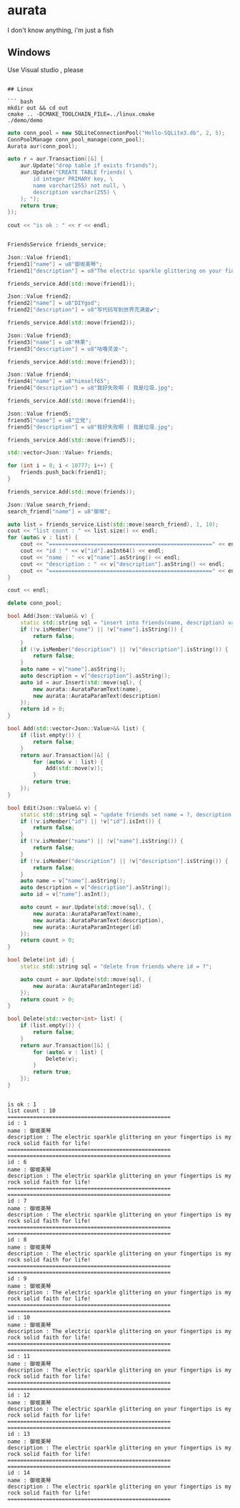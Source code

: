 ﻿# aurata

I don't know anything, i'm just a fish

## Windows
Use Visual studio , please
```

## Linux

``` bash
mkdir out && cd out
cmake .. -DCMAKE_TOOLCHAIN_FILE=../linux.cmake
./demo/demo
```

``` c++
auto conn_pool = new SQLiteConnectionPool("Hello-SQLite3.db", 2, 5);
ConnPoolManage conn_pool_manage(conn_pool);
Aurata aur(conn_pool);

auto r = aur.Transaction([&] {
	aur.Update("drop table if exists friends");
	aur.Update("CREATE TABLE friends( \
		id integer PRIMARY key, \
		name varchar(255) not null, \
		description varchar(255) \
	); ");
	return true;
});
	
cout << "is ok : " << r << endl;


FriendsService friends_service;

Json::Value friend1;
friend1["name"] = u8"御坂美琴";
friend1["description"] = u8"The electric sparkle glittering on your fingertips is my rock solid faith for life!";

friends_service.Add(std::move(friend1));

Json::Value friend2;
friend2["name"] = u8"DIYgod";
friend2["description"] = u8"写代码写到世界充满爱💕";

friends_service.Add(std::move(friend2));

Json::Value friend3;
friend3["name"] = u8"林果";
friend3["description"] = u8"咕噜灵波~";

friends_service.Add(std::move(friend3));

Json::Value friend4;
friend4["name"] = u8"himself65";
friend4["description"] = u8"我好失败啊 ( 我是垃圾.jpg";

friends_service.Add(std::move(friend4));

Json::Value friend5;
friend5["name"] = u8"立党";
friend5["description"] = u8"我好失败啊 ( 我是垃圾.jpg";

friends_service.Add(std::move(friend5));

std::vector<Json::Value> friends;

for (int i = 0; i < 10777; i++) {
	friends.push_back(friend1);
}

friends_service.Add(std::move(friends));

Json::Value search_friend;
search_friend["name"] = u8"御坂";

auto list = friends_service.List(std::move(search_friend), 1, 10);
cout << "list count : " << list.size() << endl;
for (auto& v : list) {
	cout << "===================================================" << endl;
	cout << "id : " << v["id"].asInt64() << endl;
	cout << "name : " << v["name"].asString() << endl;
	cout << "description : " << v["description"].asString() << endl;
	cout << "===================================================" << endl;
}

cout << endl;

delete conn_pool;
```

``` c++
bool Add(Json::Value&& v) {
	static std::string sql = "insert into friends(name, description) values(?, ?)";
	if (!v.isMember("name") || !v["name"].isString()) {
		return false;
	}
	if (!v.isMember("description") || !v["description"].isString()) {
		return false;
	}
	auto name = v["name"].asString();
	auto description = v["description"].asString();
	auto id = aur.Insert(std::move(sql), {
		new aurata::AurataParamText(name),
		new aurata::AurataParamText(description)
	});
	return id > 0;
}

bool Add(std::vector<Json::Value>&& list) {
	if (list.empty()) {
		return false;
	}
	return aur.Transaction([&] {
		for (auto& v : list) {
			Add(std::move(v));
		}
		return true;
	});
}

bool Edit(Json::Value&& v) {
	static std::string sql = "update friends set name = ?, description = ? where id = ?";
	if (!v.isMember("id") || !v["id"].isInt()) {
		return false;
	}
	if (!v.isMember("name") || !v["name"].isString()) {
		return false;
	}
	if (!v.isMember("description") || !v["description"].isString()) {
		return false;
	}
	auto name = v["name"].asString();
	auto description = v["description"].asString();
	auto id = v["name"].asInt();

	auto count = aur.Update(std::move(sql), {
		new aurata::AurataParamText(name),
		new aurata::AurataParamText(description),
		new aurata::AurataParamInteger(id)
	});
	return count > 0;
}

bool Delete(int id) {
	static std::string sql = "delete from friends where id = ?";

	auto count = aur.Update(std::move(sql), {
		new aurata::AurataParamInteger(id)
	});
	return count > 0;
}

bool Delete(std::vector<int> list) {
	if (list.empty()) {
		return false;
	}
	return aur.Transaction([&] {
		for (auto& v : list) {
			Delete(v);
		}
		return true;
	});
}
```

``` text

is ok : 1
list count : 10
===================================================
id : 1
name : 御坂美琴
description : The electric sparkle glittering on your fingertips is my rock solid faith for life!
===================================================
===================================================
id : 6
name : 御坂美琴
description : The electric sparkle glittering on your fingertips is my rock solid faith for life!
===================================================
===================================================
id : 7
name : 御坂美琴
description : The electric sparkle glittering on your fingertips is my rock solid faith for life!
===================================================
===================================================
id : 8
name : 御坂美琴
description : The electric sparkle glittering on your fingertips is my rock solid faith for life!
===================================================
===================================================
id : 9
name : 御坂美琴
description : The electric sparkle glittering on your fingertips is my rock solid faith for life!
===================================================
===================================================
id : 10
name : 御坂美琴
description : The electric sparkle glittering on your fingertips is my rock solid faith for life!
===================================================
===================================================
id : 11
name : 御坂美琴
description : The electric sparkle glittering on your fingertips is my rock solid faith for life!
===================================================
===================================================
id : 12
name : 御坂美琴
description : The electric sparkle glittering on your fingertips is my rock solid faith for life!
===================================================
===================================================
id : 13
name : 御坂美琴
description : The electric sparkle glittering on your fingertips is my rock solid faith for life!
===================================================
===================================================
id : 14
name : 御坂美琴
description : The electric sparkle glittering on your fingertips is my rock solid faith for life!
===================================================

```